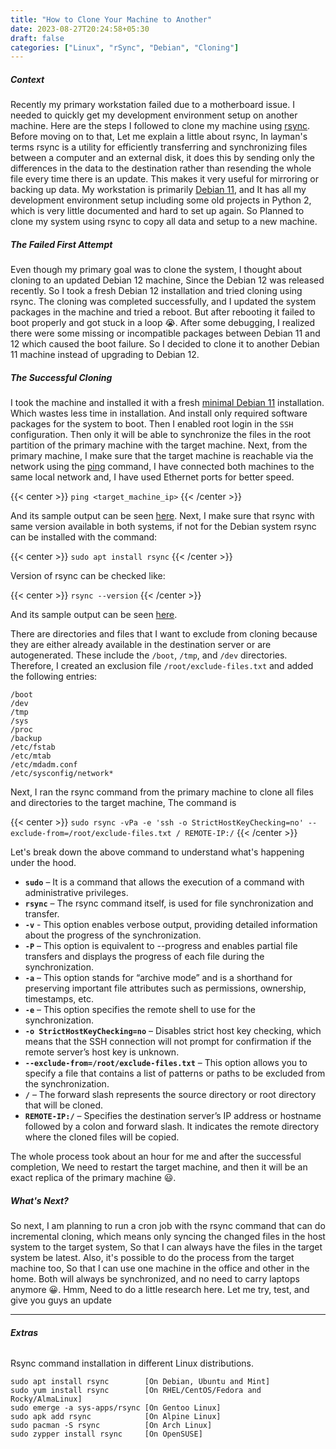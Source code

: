 ```yaml
---
title: "How to Clone Your Machine to Another"
date: 2023-08-27T20:24:58+05:30
draft: false
categories: ["Linux", "rSync", "Debian", "Cloning"]
---
```


##### **Context**

Recently my primary workstation failed due to a motherboard issue. I needed to quickly get my development environment setup on another machine. Here are the steps I followed to clone my machine using [rsync](https://en.wikipedia.org/wiki/Rsync).
Before moving on to that, Let me explain a little about rsync, In layman's terms rsync is a utility for efficiently transferring and synchronizing files between a computer and an external disk, it does this by sending only the differences in the data to the destination rather than resending the whole file every time there is an update. This makes it very useful for mirroring or backing up data.
My workstation is primarily [Debian 11](https://www.debian.org/), and It has all my development environment setup including some old projects in Python 2, which is very little documented and hard to set up again.
So Planned to clone my system using rsync to copy all data and setup to a new machine.

##### **The Failed First Attempt**

Even though my primary goal was to clone the system, I thought about cloning to an updated Debian 12 machine, Since the Debian 12 was released recently. So I took a fresh Debian 12 installation and tried cloning using rsync. The cloning was completed successfully, and I updated the system packages in the machine and tried a reboot. But after rebooting it failed to boot properly and got stuck in a loop 😭.
After some debugging, I realized there were some missing or incompatible packages between Debian 11 and 12 which caused the boot failure. So I decided to clone it to another Debian 11 machine instead of upgrading to Debian 12.

##### **The Successful Cloning**

I took the machine and installed it with a fresh [minimal Debian 11](https://www.debian.org/CD/netinst/) installation. Which wastes less time in installation. And install only required software packages for the system to boot. Then I enabled root login in the `SSH` configuration. Then only it will be able to synchronize the files in the root partition of the primary machine with the target machine. Next, from the primary machine, I make sure that the target machine is reachable via the network using the [ping](https://linux.die.net/man/8/ping) command, I have connected both machines to the same local network and, I have used Ethernet ports for better speed.

{{< center >}}
`ping <target_machine_ip>`
{{< /center >}}

And its sample output can be seen [here](/images/how_to_clone_your_machine_to_another/ping.png).
Next, I make sure that rsync with same version available in both systems, if not for the Debian system rsync can be installed with the command:

{{< center >}}
`sudo apt install rsync`
{{< /center >}}

Version of rsync can be checked like:

{{< center >}}
`rsync --version`
{{< /center >}}

And its sample output can be seen [here](/images/how_to_clone_your_machine_to_another/rsync_version.png).  

There are directories and files that I want to exclude from cloning because they are either already available in the destination server or are autogenerated. These include the `/boot`, `/tmp`, and `/dev` directories. Therefore, I created an exclusion file `/root/exclude-files.txt` and added the following entries:

```shell
/boot
/dev
/tmp
/sys
/proc
/backup
/etc/fstab
/etc/mtab
/etc/mdadm.conf
/etc/sysconfig/network*
```

Next, I ran the rsync command from the primary machine to clone all files and directories to the target machine, The command is

{{< center >}}
`sudo rsync -vPa -e 'ssh -o StrictHostKeyChecking=no' --exclude-from=/root/exclude-files.txt / REMOTE-IP:/`
{{< /center >}}

Let's break down the above command to understand what's happening under the hood.

- **`sudo`** – It is a command that allows the execution of a command with administrative privileges.
- **`rsync`** – The rsync command itself, is used for file synchronization and transfer.
- **`-v`** - This option enables verbose output, providing detailed information about the progress of the synchronization.
- **`-P`** – This option is equivalent to --progress and enables partial file transfers and displays the progress of each file during the synchronization.
- **`-a`** – This option stands for “archive mode” and is a shorthand for preserving important file attributes such as permissions, ownership, timestamps, etc.
- **`-e`** – This option specifies the remote shell to use for the synchronization.
- **`-o StrictHostKeyChecking=no`** – Disables strict host key checking, which means that the SSH connection will not prompt for confirmation if the remote server’s host key is unknown.
- **`--exclude-from=/root/exclude-files.txt`** – This option allows you to specify a file that contains a list of patterns or paths to be excluded from the synchronization.
- **`/`** – The forward slash represents the source directory or root directory that will be cloned.
- **`REMOTE-IP:/`** – Specifies the destination server’s IP address or hostname followed by a colon and forward slash. It indicates the remote directory where the cloned files will be copied.

The whole process took about an hour for me and after the successful completion, We need to restart the target machine, and then it will be an exact replica of the primary machine 😃.

##### **What's Next?**

So next, I am planning to run a cron job with the rsync command that can do incremental cloning, which means only syncing the changed files in the host system to the target system, So that I can always have the files in the target system be latest.
Also, it's possible to do the process from the target machine too, So that I can use one machine in the office and other in the home. Both will always be synchronized, and no need to carry laptops anymore 😀.
Hmm, Need to do a little research here. Let me try, test, and give you guys an update
***

###### **Extras**

Rsync command installation in different Linux distributions.

```shell
sudo apt install rsync        [On Debian, Ubuntu and Mint]
sudo yum install rsync        [On RHEL/CentOS/Fedora and Rocky/AlmaLinux]
sudo emerge -a sys-apps/rsync [On Gentoo Linux]
sudo apk add rsync            [On Alpine Linux]
sudo pacman -S rsync          [On Arch Linux]
sudo zypper install rsync     [On OpenSUSE]
```
